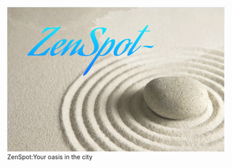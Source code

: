 ![zenspot](https://raw.githubusercontent.com/erikasf/zenspot/master/client/Screen%20Shot%202016-02-28%20at%201.35.38%20PM.png)
ZenSpot:Your oasis in the city
